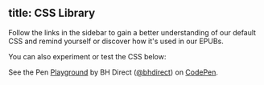 title: CSS Library
---

Follow the links in the sidebar to gain a better understanding of our default CSS and remind yourself or discover how it's used in our EPUBs.

You can also experiment or test the CSS below:

<p data-height="578" data-theme-id="28900" data-slug-hash="423ce05abc3c24a40eac8bdfc7d37937" data-default-tab="html,result" data-user="bhdirect" data-embed-version="2" data-pen-title="Playground" data-editable="true" class="codepen">See the Pen <a href="http://codepen.io/bhdirect/pen/423ce05abc3c24a40eac8bdfc7d37937/">Playground</a> by BH Direct (<a href="http://codepen.io/bhdirect">@bhdirect</a>) on <a href="http://codepen.io">CodePen</a>.</p>
<script async src="https://production-assets.codepen.io/assets/embed/ei.js"></script>